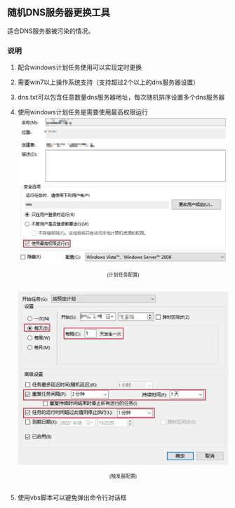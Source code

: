 ## 随机DNS服务器更换工具
适合DNS服务器被污染的情况。

### 说明
1. 配合windows计划任务使用可以实现定时更换
2. 需要win7以上操作系统支持（支持超过2个以上的dns服务器设置）
3. dns.txt可以包含任意数量dns服务器地址，每次随机排序设置多个dns服务器
4. 使用windows计划任务是需要使用最高权限运行
    ![计划任务配置](./demo01.jpg)
    <center style='font-size:11px'>(计划任务配置)</center><br/>

    ![触发器配置](./demo02.jpg)
    <center style='font-size:11px'>(触发器配置)</center><br/>
5. 使用vbs脚本可以避免弹出命令行对话框